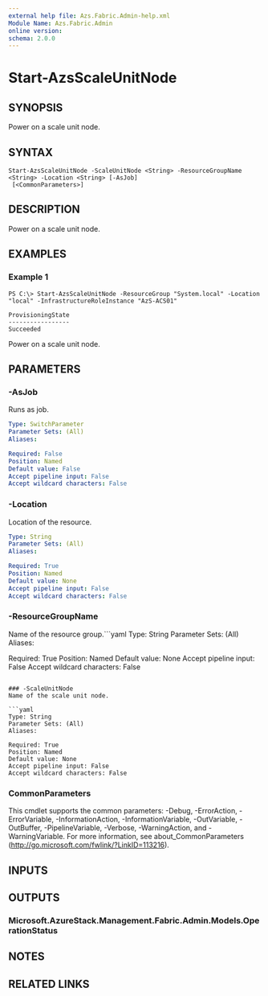 ```yaml
---
external help file: Azs.Fabric.Admin-help.xml
Module Name: Azs.Fabric.Admin
online version:
schema: 2.0.0
---
```


# Start-AzsScaleUnitNode

## SYNOPSIS
Power on a scale unit node.

## SYNTAX

```
Start-AzsScaleUnitNode -ScaleUnitNode <String> -ResourceGroupName <String> -Location <String> [-AsJob]
 [<CommonParameters>]
```

## DESCRIPTION
Power on a scale unit node.

## EXAMPLES

### Example 1
```
PS C:\> Start-AzsScaleUnitNode -ResourceGroup "System.local" -Location "local" -InfrastructureRoleInstance "AzS-ACS01"

ProvisioningState
-----------------
Succeeded
```

Power on a scale unit node.

## PARAMETERS

### -AsJob
Runs as job.

```yaml
Type: SwitchParameter
Parameter Sets: (All)
Aliases:

Required: False
Position: Named
Default value: False
Accept pipeline input: False
Accept wildcard characters: False
```

### -Location
Location of the resource.

```yaml
Type: String
Parameter Sets: (All)
Aliases:

Required: True
Position: Named
Default value: None
Accept pipeline input: False
Accept wildcard characters: False
```

### -ResourceGroupName
Name of the resource group.```yaml
Type: String
Parameter Sets: (All)
Aliases:

Required: True
Position: Named
Default value: None
Accept pipeline input: False
Accept wildcard characters: False
```

### -ScaleUnitNode
Name of the scale unit node.

```yaml
Type: String
Parameter Sets: (All)
Aliases:

Required: True
Position: Named
Default value: None
Accept pipeline input: False
Accept wildcard characters: False
```

### CommonParameters
This cmdlet supports the common parameters: -Debug, -ErrorAction, -ErrorVariable, -InformationAction, -InformationVariable, -OutVariable, -OutBuffer, -PipelineVariable, -Verbose, -WarningAction, and -WarningVariable. For more information, see about_CommonParameters (http://go.microsoft.com/fwlink/?LinkID=113216).

## INPUTS

## OUTPUTS

### Microsoft.AzureStack.Management.Fabric.Admin.Models.OperationStatus

## NOTES

## RELATED LINKS

